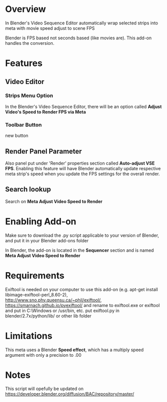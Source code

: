 # Overview
In Blender's Video Sequence Editor automatically wrap selected strips into meta with movie speed adjust to scene FPS

Blender is FPS based not seconds based (like movies are).  This add-on handles the conversion.

# Features
## Video Editor
### Strips Menu Option
In the Blender's Video Sequence Editor, there will be an option called **Adjust Video's Speed to Render FPS via Meta**
### Toolbar Button
new button

## Render Panel Parameter
Also panel put under 'Render' properties section called **Auto-adjust VSE FPS**.  Enabling this feature will have Blender automatically update respective meta strip's speed when you update the FPS settings for the overall render.

## Search lookup
Search on **Meta Adjust Video Speed to Render**

# Enabling Add-on
Make sure to download the .py script applicable to your version of Blender, and put it in your Blender add-ons folder

In Blender, the add-on is located in the **Sequencer** section and is named **Meta Adjust Video Speed to Render**

# Requirements
Exiftool is needed on your computer to use this add-on (e.g. apt-get install libimage-exiftool-perl_8.60-2), http://www.sno.phy.queensu.ca/~phil/exiftool/, https://smarnach.github.io/pyexiftool/ and rename to exiftool.exe or exiftool and put in C:\Windows or /usr/bin, etc. put exiftool.py in blender/2.7x/python/lib/ or other lib folder

# Limitations
This meta uses a Blender **Speed effect**, which has a multiply speed argument with only a precision to .00

# Notes
This script will opefully be updated on https://developer.blender.org/diffusion/BAC/repository/master/